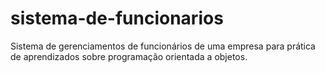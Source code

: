 # sistema-de-funcionarios
Sistema de gerenciamentos de funcionários de uma empresa para prática de aprendizados sobre programação orientada a objetos.
